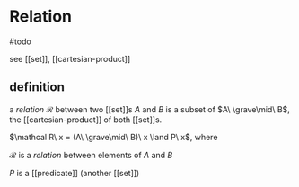# Relation

#todo

see [[set]], [[cartesian-product]]

## definition

a _relation_ $\mathcal R$ between two [[set]]s $A$ and $B$ is a subset of $A\ \grave\mid\ B$, the [[cartesian-product]] of both [[set]]s.

$\mathcal R\ x = (A\ \grave\mid\ B)\ x \land P\ x$, where

$\mathcal R$ is a _relation_ between elements of $A$ and $B$

$P$ is a [[predicate]] (another [[set]])
